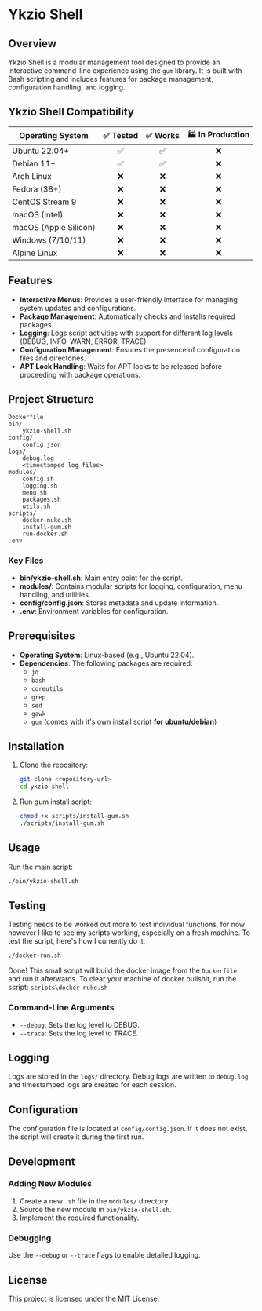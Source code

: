 # Ykzio Shell

## Overview
Ykzio Shell is a modular management tool designed to provide an interactive command-line experience using the `gum` library. It is built with Bash scripting and includes features for package management, configuration handling, and logging.

## Ykzio Shell Compatibility

| Operating System        | ✅ Tested | ✅ Works | 🏭 In Production |
|------------------------|:--------:|:-------:|:----------------:|
| Ubuntu 22.04+          | ✅       | ✅      | ❌               |
| Debian 11+             | ✅       | ✅      | ❌               |
| Arch Linux             | ❌       | ❌      | ❌               |
| Fedora (38+)           | ❌       | ❌      | ❌               |
| CentOS Stream 9        | ❌       | ❌      | ❌               |
| macOS (Intel)          | ❌       | ❌      | ❌               |
| macOS (Apple Silicon)  | ❌       | ❌      | ❌               |
| Windows (7/10/11)      | ❌       | ❌      | ❌               |
| Alpine Linux           | ❌       | ❌      | ❌               |


## Features
- **Interactive Menus**: Provides a user-friendly interface for managing system updates and configurations.
- **Package Management**: Automatically checks and installs required packages.
- **Logging**: Logs script activities with support for different log levels (DEBUG, INFO, WARN, ERROR, TRACE).
- **Configuration Management**: Ensures the presence of configuration files and directories.
- **APT Lock Handling**: Waits for APT locks to be released before proceeding with package operations.

## Project Structure
```
Dockerfile
bin/
    ykzio-shell.sh
config/
    config.json
logs/
    debug.log
    <timestamped log files>
modules/
    config.sh
    logging.sh
    menu.sh
    packages.sh
    utils.sh
scripts/
    docker-nuke.sh
    install-gum.sh
    run-docker.sh
.env
```

### Key Files
- **bin/ykzio-shell.sh**: Main entry point for the script.
- **modules/**: Contains modular scripts for logging, configuration, menu handling, and utilities.
- **config/config.json**: Stores metadata and update information.
- **.env**: Environment variables for configuration.

## Prerequisites
- **Operating System**: Linux-based (e.g., Ubuntu 22.04).
- **Dependencies**: The following packages are required:
  - `jq`
  - `bash`
  - `coreutils`
  - `grep`
  - `sed`
  - `gawk`
  - `gum` (comes with it's own install script **for ubuntu/debian**)

## Installation
1. Clone the repository:
   ```bash
   git clone <repository-url>
   cd ykzio-shell
   ```
2. Run gum install script:
    ```bash
    chmod +x scripts/install-gum.sh
    ./scripts/install-gum.sh

    ```
## Usage
Run the main script:
```bash
./bin/ykzio-shell.sh
```

## Testing
Testing needs to be worked out more to test individual functions, for now however I like to see my scripts working, especially on a fresh machine.
To test the script, here's how I currently do it:
```bash
./docker-run.sh
```
Done! This small script will build the docker image from the `Dockerfile`<br>
and run it afterwards. To clear your machine of docker bullshit, run the script: `scripts\docker-nuke.sh`



### Command-Line Arguments
- `--debug`: Sets the log level to DEBUG.
- `--trace`: Sets the log level to TRACE.

## Logging
Logs are stored in the `logs/` directory. Debug logs are written to `debug.log`, and timestamped logs are created for each session.

## Configuration
The configuration file is located at `config/config.json`. If it does not exist, the script will create it during the first run.

## Development
### Adding New Modules
1. Create a new `.sh` file in the `modules/` directory.
2. Source the new module in `bin/ykzio-shell.sh`.
3. Implement the required functionality.

### Debugging
Use the `--debug` or `--trace` flags to enable detailed logging.

## License
This project is licensed under the MIT License.